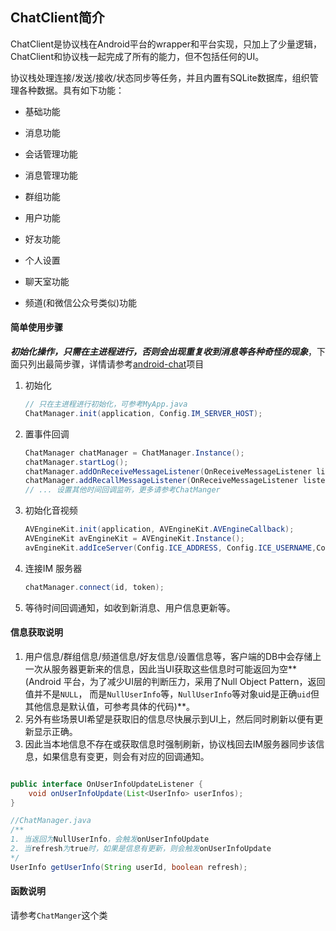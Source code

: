 ## ChatClient简介

ChatClient是协议栈在Android平台的wrapper和平台实现，只加上了少量逻辑，ChatClient和协议栈一起完成了所有的能力，但不包括任何的UI。

协议栈处理连接/发送/接收/状态同步等任务，并且内置有SQLite数据库，组织管理各种数据。具有如下功能：

- 基础功能

- 消息功能

- 会话管理功能

- 消息管理功能

- 群组功能

- 用户功能

- 好友功能

- 个人设置

- 聊天室功能

- 频道(和微信公众号类似)功能



#### 简单使用步骤

​	***初始化操作，只需在主进程进行，否则会出现重复收到消息等各种奇怪的现象***，下面只列出最简步骤，详情请参考[android-chat](<https://github.com/wildfirechat/android-chat>)项目

1. 初始化

   ```java
   // 只在主进程进行初始化，可参考MyApp.java
   ChatManager.init(application, Config.IM_SERVER_HOST);
   ```

2. 置事件回调

   ```java
   ChatManager chatManager = ChatManager.Instance();
   chatManager.startLog();
   chatManager.addOnReceiveMessageListener(OnReceiveMessageListener listener);
   chatManager.addRecallMessageListener(OnReceiveMessageListener listener)
   // ... 设置其他时间回调监听，更多请参考ChatManger
   ```

3. 初始化音视频

   ```java
   AVEngineKit.init(application, AVEngineKit.AVEngineCallback);
   AVEngineKit avEngineKit = AVEngineKit.Instance();
   avEngineKit.addIceServer(Config.ICE_ADDRESS, Config.ICE_USERNAME,Config.ICE_PASSWORD);
   ```

4. 连接IM 服务器

   ```java
   chatManager.connect(id, token);
   ```

5. 等待时间回调通知，如收到新消息、用户信息更新等。

#### 信息获取说明

1. 用户信息/群组信息/频道信息/好友信息/设置信息等，客户端的DB中会存储上一次从服务器更新来的信息，因此当UI获取这些信息时可能返回为空**(Android 平台，为了减少UI层的判断压力，采用了Null Object Pattern，返回值并不是```NULL```， 而是```NullUserInfo```等，```NullUserInfo```等对象uid是正确```uid```但其他信息是默认值，可参考具体的代码)**。
2. 另外有些场景UI希望是获取旧的信息尽快展示到UI上，然后同时刷新以便有更新显示正确。
3. 因此当本地信息不存在或获取信息时强制刷新，协议栈回去IM服务器同步该信息，如果信息有变更，则会有对应的回调通知。

```java

public interface OnUserInfoUpdateListener {
    void onUserInfoUpdate(List<UserInfo> userInfos);
}

//ChatManager.java
/**
1. 当返回为NullUserInfo，会触发onUserInfoUpdate
2. 当refresh为true时，如果是信息有更新，则会触发onUserInfoUpdate
*/
UserInfo getUserInfo(String userId, boolean refresh);

```



#### 函数说明

请参考```ChatManger```这个类
